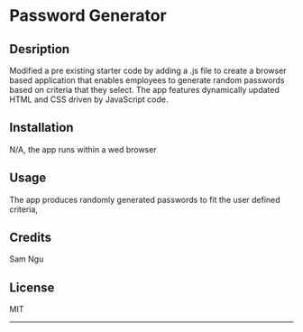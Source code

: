 # Password Generator

## Desription

Modified a pre existing starter code by adding a .js file to create a browser based application that enables employees to generate random passwords based on criteria that they select.
The app features dynamically updated HTML and CSS driven by JavaScript code.


## Installation

N/A, the app runs within a wed browser

## Usage

The app produces randomly generated passwords to fit the user defined criteria, 

## Credits

Sam Ngu

## License

MIT

---
